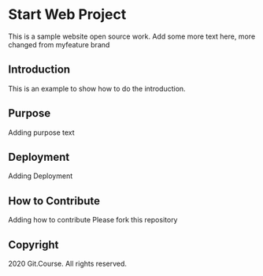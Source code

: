 # Start Web Project

This is a sample website open source work. Add some more text here, more changed from myfeature brand

## Introduction
This is an example to show how to do the introduction.

## Purpose
Adding purpose text

## Deployment
Adding Deployment

## How to Contribute
Adding how to contribute
Please fork this repository

## Copyright
2020 Git.Course. All rights reserved.